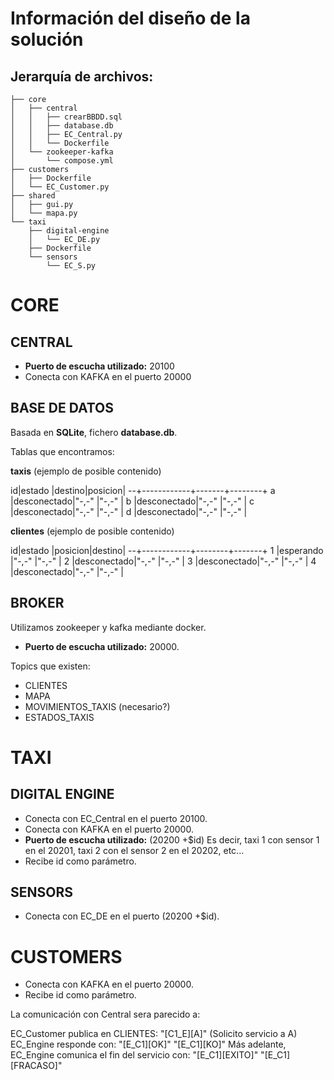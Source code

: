 # Información del diseño de la solución
## Jerarquía de archivos:
```
├── core
│   ├── central
│   │   ├── crearBBDD.sql
│   │   ├── database.db
│   │   ├── EC_Central.py
│   │   └── Dockerfile
│   └── zookeeper-kafka
│       └── compose.yml
├── customers
│   ├── Dockerfile
│   └── EC_Customer.py
├── shared
│   ├── gui.py
│   └── mapa.py
└── taxi
    ├── digital-engine
    │   └── EC_DE.py
    ├── Dockerfile
    └── sensors
        └── EC_S.py
```
# CORE
## CENTRAL
- **Puerto de escucha utilizado:** 20100
- Conecta con KAFKA en el puerto 20000

## BASE DE DATOS
Basada en **SQLite**, fichero **database.db**.

Tablas que encontramos:

**taxis** (ejemplo de posible contenido)

id|estado      |destino|posicion|
--+------------+-------+--------+
a |desconectado|"-,-"  |"-,-"   |
b |desconectado|"-,-"  |"-,-"   |
c |desconectado|"-,-"  |"-,-"   |
d |desconectado|"-,-"  |"-,-"   |

**clientes** (ejemplo de posible contenido)

id|estado      |posicion|destino|
--+------------+--------+-------+
1 |esperando   |"-,-"   |"-,-"  |
2 |desconectado|"-,-"   |"-,-"  |
3 |desconectado|"-,-"   |"-,-"  |
4 |desconectado|"-,-"   |"-,-"  |

## BROKER
Utilizamos zookeeper y kafka mediante docker.
- **Puerto de escucha utilizado:** 20000.

Topics que existen:
- CLIENTES
- MAPA
- MOVIMIENTOS_TAXIS (necesario?)
- ESTADOS_TAXIS

# TAXI
## DIGITAL ENGINE
- Conecta con EC_Central en el puerto 20100.
- Conecta con KAFKA en el puerto 20000.
- **Puerto de escucha utilizado:** (20200 +$id) Es decir, taxi 1 con sensor 1 en  el 20201, taxi 2 con el sensor 2 en el 20202, etc...
- Recibe id como parámetro.

## SENSORS
- Conecta con EC_DE en el puerto (20200 +$id).

# CUSTOMERS
- Conecta con KAFKA en el puerto 20000.
- Recibe id como parámetro.

La comunicación con Central sera parecido a:

EC_Customer publica en CLIENTES: "[C1_E][A]" (Solicito servicio a A)
EC_Engine responde con:
    "[E_C1][OK]"
    "[E_C1][KO]"
Más adelante, EC_Engine comunica el fin del servicio con:
    "[E_C1][EXITO]"
    "[E_C1][FRACASO]"

